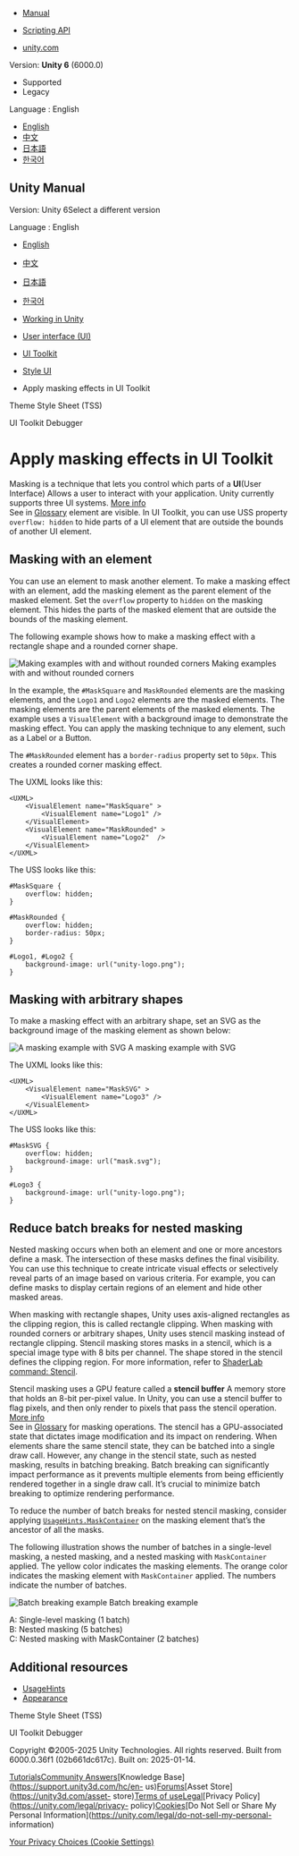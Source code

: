 [](https://docs.unity3d.com)

  * [Manual](../Manual/index.html)
  * [Scripting API](../ScriptReference/index.html)

  * [unity.com](https://unity.com/)

Version: **Unity 6** (6000.0)

  * Supported
  * Legacy

Language : English

  * [English](/Manual/UIE-masking.html)
  * [中文](/cn/current/Manual/UIE-masking.html)
  * [日本語](/ja/current/Manual/UIE-masking.html)
  * [한국어](/kr/current/Manual/UIE-masking.html)

[](https://docs.unity3d.com)

## Unity Manual

Version: Unity 6Select a different version

Language : English

  * [English](/Manual/UIE-masking.html)
  * [中文](/cn/current/Manual/UIE-masking.html)
  * [日本語](/ja/current/Manual/UIE-masking.html)
  * [한국어](/kr/current/Manual/UIE-masking.html)

  * [Working in Unity](working-in-unity.html)
  * [User interface (UI)](UIToolkits.html)
  * [UI Toolkit](UIElements.html)
  * [Style UI](UIE-USS.html)
  * Apply masking effects in UI Toolkit

[](UIE-tss.html)

Theme Style Sheet (TSS)

[](UIE-ui-debugger.html)

UI Toolkit Debugger

# Apply masking effects in UI Toolkit

Masking is a technique that lets you control which parts of a **UI**(User
Interface) Allows a user to interact with your application. Unity currently
supports three UI systems. [More info](UI-system-compare.html)  
See in [Glossary](Glossary.html#UI) element are visible. In UI Toolkit, you
can use USS property `overflow: hidden` to hide parts of a UI element that are
outside the bounds of another UI element.

## Masking with an element

You can use an element to mask another element. To make a masking effect with
an element, add the masking element as the parent element of the masked
element. Set the `overflow` property to `hidden` on the masking element. This
hides the parts of the masked element that are outside the bounds of the
masking element.

The following example shows how to make a masking effect with a rectangle
shape and a rounded corner shape.

![Making examples with and without rounded
corners](../uploads/Main/uitk/masks.gif) Making examples with and without
rounded corners

In the example, the `#MaskSquare` and `MaskRounded` elements are the masking
elements, and the `Logo1` and `Logo2` elements are the masked elements. The
masking elements are the parent elements of the masked elements. The example
uses a `VisualElement` with a background image to demonstrate the masking
effect. You can apply the masking technique to any element, such as a Label or
a Button.

The `#MaskRounded` element has a `border-radius` property set to `50px`. This
creates a rounded corner masking effect.

The UXML looks like this:

    
    
    <UXML>
        <VisualElement name="MaskSquare" >
            <VisualElement name="Logo1" />
        </VisualElement>
        <VisualElement name="MaskRounded" >
            <VisualElement name="Logo2"  />
        </VisualElement>
    </UXML>
    

The USS looks like this:

    
    
    #MaskSquare {
        overflow: hidden;
    }
    
    #MaskRounded {
        overflow: hidden;
        border-radius: 50px;
    }
    
    #Logo1, #Logo2 {
        background-image: url("unity-logo.png");
    }
    

## Masking with arbitrary shapes

To make a masking effect with an arbitrary shape, set an SVG as the background
image of the masking element as shown below:

![A masking example with SVG](../uploads/Main/uitk/masks-svg.gif) A masking
example with SVG

The UXML looks like this:

    
    
    <UXML>
        <VisualElement name="MaskSVG" >
            <VisualElement name="Logo3" />
        </VisualElement>
    </UXML>
    

The USS looks like this:

    
    
    #MaskSVG {
        overflow: hidden;
        background-image: url("mask.svg");
    }   
    
    #Logo3 {
        background-image: url("unity-logo.png");
    }
    

## Reduce batch breaks for nested masking

Nested masking occurs when both an element and one or more ancestors define a
mask. The intersection of these masks defines the final visibility. You can
use this technique to create intricate visual effects or selectively reveal
parts of an image based on various criteria. For example, you can define masks
to display certain regions of an element and hide other masked areas.

When masking with rectangle shapes, Unity uses axis-aligned rectangles as the
clipping region, this is called rectangle clipping. When masking with rounded
corners or arbitrary shapes, Unity uses stencil masking instead of rectangle
clipping. Stencil masking stores masks in a stencil, which is a special image
type with 8 bits per channel. The shape stored in the stencil defines the
clipping region. For more information, refer to [ShaderLab command:
Stencil](SL-Stencil.html).

Stencil masking uses a GPU feature called a **stencil buffer** A memory store
that holds an 8-bit per-pixel value. In Unity, you can use a stencil buffer to
flag pixels, and then only render to pixels that pass the stencil operation.
[More info](class-RenderTexture.html)  
See in [Glossary](Glossary.html#stencilbuffer) for masking operations. The
stencil has a GPU-associated state that dictates image modification and its
impact on rendering. When elements share the same stencil state, they can be
batched into a single draw call. However, any change in the stencil state,
such as nested masking, results in batching breaking. Batch breaking can
significantly impact performance as it prevents multiple elements from being
efficiently rendered together in a single draw call. It’s crucial to minimize
batch breaking to optimize rendering performance.

To reduce the number of batch breaks for nested stencil masking, consider
applying
[`UsageHints.MaskContainer`](../ScriptReference/UIElements.UsageHints.MaskContainer.html)
on the masking element that’s the ancestor of all the masks.

The following illustration shows the number of batches in a single-level
masking, a nested masking, and a nested masking with `MaskContainer` applied.
The yellow color indicates the masking elements. The orange color indicates
the masking element with `MaskContainer` applied. The numbers indicate the
number of batches.

![Batch breaking example](../StaticFiles/ScriptRefImages/MaskContainer.png)
Batch breaking example

A: Single-level masking (1 batch)  
B: Nested masking (5 batches)  
C: Nested masking with MaskContainer (2 batches)

## Additional resources

  * [UsageHints](../ScriptReference/UIElements.UsageHints.html)
  * [Appearance](UIE-USS-SupportedProperties.html#unity-overflow-clip-box)

[](UIE-tss.html)

Theme Style Sheet (TSS)

[](UIE-ui-debugger.html)

UI Toolkit Debugger

Copyright ©2005-2025 Unity Technologies. All rights reserved. Built from
6000.0.36f1 (02b661dc617c). Built on: 2025-01-14.

[Tutorials](https://learn.unity.com/)[Community
Answers](https://answers.unity3d.com)[Knowledge
Base](https://support.unity3d.com/hc/en-
us)[Forums](https://forum.unity3d.com)[Asset Store](https://unity3d.com/asset-
store)[Terms of
use](https://docs.unity3d.com/Manual/TermsOfUse.html)[Legal](https://unity.com/legal)[Privacy
Policy](https://unity.com/legal/privacy-
policy)[Cookies](https://unity.com/legal/cookie-policy)[Do Not Sell or Share
My Personal Information](https://unity.com/legal/do-not-sell-my-personal-
information)

[Your Privacy Choices (Cookie Settings)](javascript:void\(0\);)

